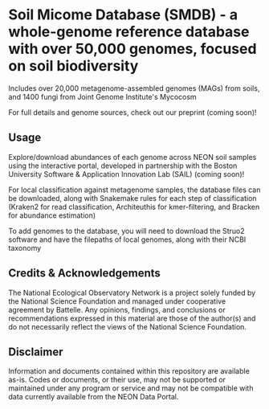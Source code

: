 # Soil Micome Database (SMDB) - a whole-genome reference database with over 50,000 genomes, focused on soil biodiversity 

Includes over 20,000 metagenome-assembled genomes (MAGs) from soils, and 1400 fungi from Joint Genome Institute's Mycocosm

For full details and genome sources, check out our preprint (coming soon)!

## Usage
Explore/download abundances of each genome across NEON soil samples using the interactive portal, developed in partnership with the Boston University Software & Application Innovation Lab (SAIL) (coming soon)!

For local classification against metagenome samples, the database files can be downloaded, along with Snakemake rules for each step of classification (Kraken2 for read classification, Architeuthis for kmer-filtering, and Bracken for abundance estimation)

To add genomes to the database, you will need to download the Struo2 software and have the filepaths of local genomes, along with their NCBI taxonomy 

## Credits & Acknowledgements

The National Ecological Observatory Network is a project solely funded by the National Science Foundation and managed under cooperative agreement by Battelle. Any opinions, findings, and conclusions or recommendations expressed in this material are those of the author(s) and do not necessarily reflect the views of the National Science Foundation.

## Disclaimer
Information and documents contained within this repository are available as-is. Codes or documents, or their use, may not be supported or maintained under any program or service and may not be compatible with data currently available from the NEON Data Portal.
